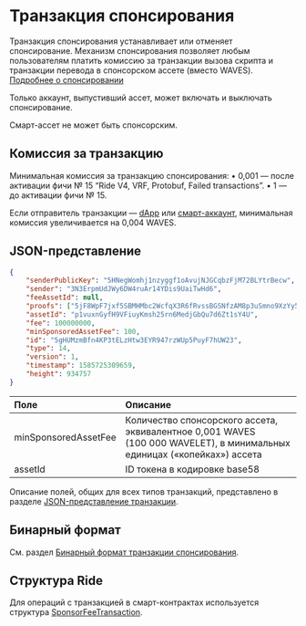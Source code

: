 # Транзакция спонсирования

Транзакция спонсирования устанавливает или отменяет спонсирование. Механизм спонсирования позволяет любым пользователям платить комиссию за транзакции вызова скрипта и транзакции перевода в спонсорском ассете (вместо WAVES). [Подробнее о спонсировании](/ru/blockchain/waves-protocol/sponsored-fee)

Только аккаунт, выпустивший ассет, может включать и выключать спонсирование.

Смарт-ассет не может быть спонсорским.

## Комиссия за транзакцию

Минимальная комиссия за транзакцию спонсирования:
• 0,001 — после активации фичи № 15 “Ride V4, VRF, Protobuf, Failed transactions”.
• 1 — до активации фичи № 15.

Если отправитель транзакции —  [dApp](/ru/blockchain/account/dapp) или [смарт-аккаунт](/ru/blockchain/account/smart-account), минимальная комиссия увеличивается на 0,004 WAVES.

## JSON-представление

```json
{
    "senderPublicKey": "5HNegWomhj1nzyggf1oAvujNJGCqbzFjM72BLYtrBecw",
    "sender": "3N3ErpmUdJWy6DW4ruAr14YDis9UaiTwHd6",
    "feeAssetId": null,
    "proofs": ["5jF8WpF7jxf5SBMHMbc2WcfqX3R6fRvssBGSNfzAM8p3uSmno9XzYy5b565ez5fG9vqUGrENFvcrbhk36bzCaqkP"],
    "assetId": "p1vuxnGyfH9VFiuyKmsh25rn6MedjGbQu7d6Zt1sY4U",
    "fee": 100000000,
    "minSponsoredAssetFee": 100,
    "id": "5gHUMzmBfn4KP3tELzHtw3EYR947rzWUp5PuyF7hUW23",
    "type": 14,
    "version": 1,
    "timestamp": 1585725309659,
    "height": 934757
}
```

| Поле | Описание |
| :--- | :--- |
| minSponsoredAssetFee | Количество спонсорского ассета, эквивалентное 0,001 WAVES (100&nbsp;000 WAVELET), в минимальных единицах («копейках») ассета |
| assetId | ID токена в кодировке base58 |

Описание полей, общих для всех типов транзакций, представлено в разделе [JSON-представление транзакции](/ru/blockchain/transaction/#json-представление-транзакции).

## Бинарный формат

См. раздел [Бинарный формат транзакции спонсирования](/ru/blockchain/binary-format/transaction-binary-format/sponsor-fee-transaction-binary-format).

## Структура Ride

Для операций с транзакцией в смарт-контрактах используется структура [SponsorFeeTransaction](/ru/ride/structures/transaction-structures/sponsor-fee-transaction).
